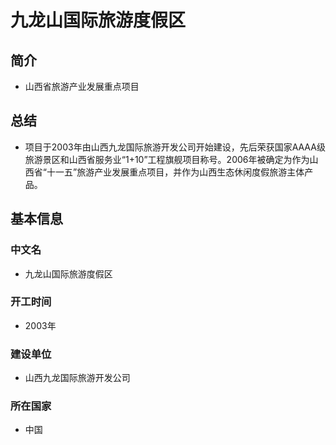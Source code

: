 # 九龙山国际旅游度假区
## 简介
- 山西省旅游产业发展重点项目
## 总结
- 项目于2003年由山西九龙国际旅游开发公司开始建设，先后荣获国家AAAA级旅游景区和山西省服务业“1+10”工程旗舰项目称号。2006年被确定为作为山西省“十一五”旅游产业发展重点项目，并作为山西生态休闲度假旅游主体产品。
## 基本信息
### 中文名
- 九龙山国际旅游度假区
### 开工时间
- 2003年
### 建设单位
- 山西九龙国际旅游开发公司
### 所在国家
- 中国
